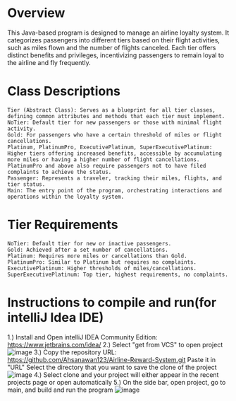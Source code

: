# Overview
  This Java-based program is designed to manage an airline loyalty system. It categorizes passengers into different tiers based on their flight activities, such as miles flown and the number of flights canceled. Each tier offers distinct benefits and privileges, incentivizing passengers to remain loyal to the airline and fly frequently.
  
# Class Descriptions
    Tier (Abstract Class): Serves as a blueprint for all tier classes, defining common attributes and methods that each tier must implement.
    NoTier: Default tier for new passengers or those with minimal flight activity.
    Gold: For passengers who have a certain threshold of miles or flight cancellations.
    Platinum, PlatinumPro, ExecutivePlatinum, SuperExecutivePlatinum: Higher tiers offering increased benefits, accessible by accumulating more miles or having a higher number of flight cancellations. PlatinumPro and above also require passengers not to have filed complaints to achieve the status.
    Passenger: Represents a traveler, tracking their miles, flights, and tier status.
    Main: The entry point of the program, orchestrating interactions and operations within the loyalty system.

# Tier Requirements
    NoTier: Default tier for new or inactive passengers.
    Gold: Achieved after a set number of cancellations.
    Platinum: Requires more miles or cancellations than Gold.
    PlatinumPro: Similar to Platinum but requires no complaints.
    ExecutivePlatinum: Higher thresholds of miles/cancellations.
    SuperExecutivePlatinum: Top tier, highest requirements, no complaints.

# Instructions to compile and run(for intelliJ Idea IDE)
1.) Install and Open intelliJ IDEA Community Edition: https://www.jetbrains.com/idea/
2.) Select "get from VCS" to open project
![image](https://github.com/Ahsanawan123/Airline-Reward-System/assets/98630461/4b8d2831-cf78-4325-878e-b059573b6e62)
3.) Copy the repository URL: https://github.com/Ahsanawan123/Airline-Reward-System.git 
    Paste it in "URL" 
    Select the directory that you want to save the clone of the project
    ![image](https://github.com/Ahsanawan123/Airline-Reward-System/assets/98630461/3482e01b-c76e-4d8c-9f49-339a90157241)
4.) Select clone and your project will either appear in the recent projects page or open automatically
5.) On the side bar, open project, go to main, and build and run the program
![image](https://github.com/Ahsanawan123/Airline-Reward-System/assets/98630461/8b2eb990-9f50-43e8-971a-17cbf2e11661)
